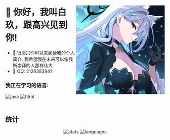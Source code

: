 # <img align= "right" src="https://github.com/BaiJiu123/BaiJiu123/blob/main/illust_121666568_20240822_233116.jpg" alt="Image" width="280"/>👋 你好，我叫白玖，跟高兴见到你!

- 🔭 很高兴你可以来阅读我的个人简介, 我希望我在未来可以像我所崇拜的人那样伟大
- 💬 QQ: 2126383941

### 我正在学习的语言:

<div align="left">
  <img src="https://cdn.jsdelivr.net/gh/devicons/devicon/icons/java/java-original.svg" height="50" alt="java"  />
  <img src="https://cdn.jsdelivr.net/gh/devicons/devicon/icons/html5/html5-original.svg" height="50" alt="html"  />
</div>
<br>

## 统计
<div align="center">
  <img src="https://github-readme-stats.vercel.app/api?username=BaiJiuSama&locale=cn&show_icons=true&theme=dark" height="160" alt="stats"  />
  <img src="https://github-readme-stats.vercel.app/api/top-langs?username=BaiJiuSama&locale=cn&theme=dark" height="160" alt="languages"  />
</div>

